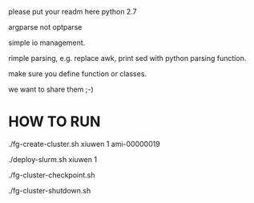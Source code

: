 please put your readm here
python 2.7

argparse not optparse

simple io management.

rimple parsing, e.g. replace awk, print sed with python parsing function.

make sure you define function or classes.

we want to share them ;-)

HOW TO RUN
==========

./fg-create-cluster.sh xiuwen 1 ami-00000019

./deploy-slurm.sh xiuwen 1

./fg-cluster-checkpoint.sh

./fg-cluster-shutdown.sh


